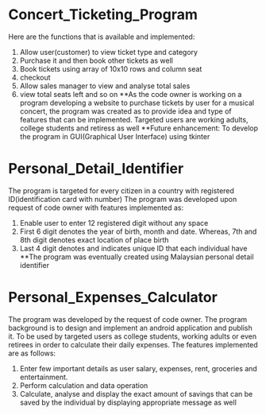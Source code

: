 # Concert_Ticketing_Program

Here are the functions that is available and implemented: 

1) Allow user(customer) to view ticket type and category
2) Purchase it and then book other tickets as well
3) Book tickets using array of 10x10 rows and column seat
4) checkout
5) Allow sales manager to view and analyse total sales
6) view total seats left and so on
**As the code owner is working on a program developing a website to purchase tickets by user for a musical concert, the program was
created as to provide idea and type of features that can be implemented. Targeted users are working adults, college students and retiress as well
**Future enhancement: To develop the program in GUI(Graphical User Interface) using tkinter


# Personal_Detail_Identifier
The program is targeted for every citizen in a country with registered ID(identification card with number)
The program was developed upon request of code owner with features implemented as:

1) Enable user to enter 12 registered digit without any space
2) First 6 digit denotes the year of birth, month and date. Whereas, 7th and 8th digit denotes exact location of place birth
3) Last 4 digit denotes and indicates unique ID that each individual have
**The program was eventually created using Malaysian personal detail identifier 


# Personal_Expenses_Calculator
The program was developed by the request of code owner. The program background is to design and implement an android application
and publish it. To be used by targeted users as college students, working adults or even retirees in order to calculate their daily expenses. 
The features implemented are as follows:

1) Enter few important details as user salary, expenses, rent, groceries and entertainment.
2) Perform calculation and data operation
3) Calculate, analyse and display the exact amount of savings that can be saved by the individual by displaying appropriate message as well




